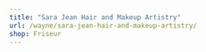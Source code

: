 ```yaml
---
title: "Sara Jean Hair and Makeup Artistry"
url: /wayne/sara-jean-hair-and-makeup-artistry/
shop: Friseur
---
```


